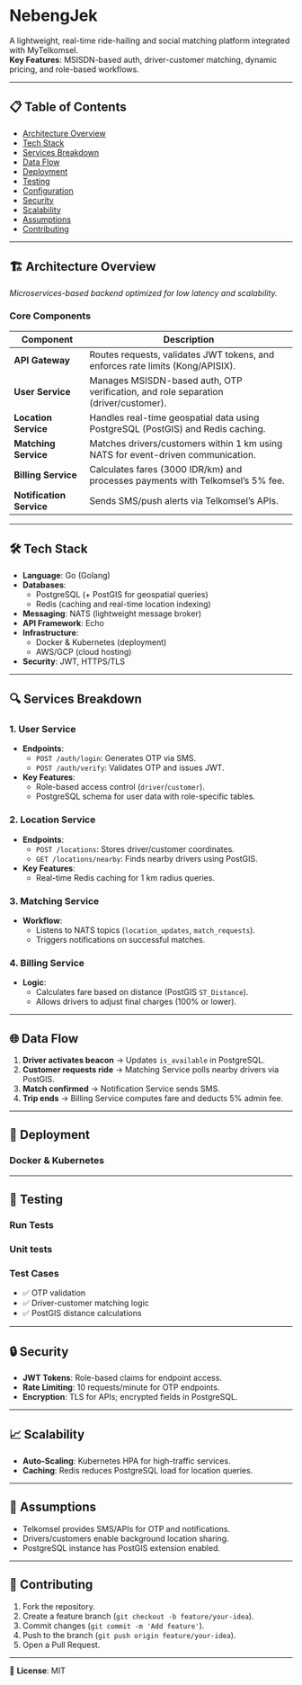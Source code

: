 # NebengJek

A lightweight, real-time ride-hailing and social matching platform integrated with MyTelkomsel.  
**Key Features**: MSISDN-based auth, driver-customer matching, dynamic pricing, and role-based workflows.

---

## 📋 Table of Contents
- [Architecture Overview](#-architecture-overview)
- [Tech Stack](#-tech-stack)
- [Services Breakdown](#-services-breakdown)
- [Data Flow](#-data-flow)
- [Deployment](#-deployment)
- [Testing](#-testing)
- [Configuration](#-configuration)
- [Security](#-security)
- [Scalability](#-scalability)
- [Assumptions](#-assumptions)
- [Contributing](#-contributing)

---

## 🏗️ Architecture Overview

*Microservices-based backend optimized for low latency and scalability.*

### Core Components
| **Component**        | **Description**                                                                 |
|-----------------------|---------------------------------------------------------------------------------|
| **API Gateway**       | Routes requests, validates JWT tokens, and enforces rate limits (Kong/APISIX). |
| **User Service**      | Manages MSISDN-based auth, OTP verification, and role separation (driver/customer). |
| **Location Service**  | Handles real-time geospatial data using PostgreSQL (PostGIS) and Redis caching. |
| **Matching Service**  | Matches drivers/customers within 1 km using NATS for event-driven communication. |
| **Billing Service**   | Calculates fares (3000 IDR/km) and processes payments with Telkomsel’s 5% fee. |
| **Notification Service** | Sends SMS/push alerts via Telkomsel’s APIs.                                  |

---

## 🛠️ Tech Stack
- **Language**: Go (Golang)
- **Databases**: 
  - PostgreSQL (+ PostGIS for geospatial queries)
  - Redis (caching and real-time location indexing)
- **Messaging**: NATS (lightweight message broker)
- **API Framework**: Echo
- **Infrastructure**: 
  - Docker & Kubernetes (deployment)
  - AWS/GCP (cloud hosting)
- **Security**: JWT, HTTPS/TLS

---

## 🔍 Services Breakdown
### 1. **User Service**  
- **Endpoints**:  
  - `POST /auth/login`: Generates OTP via SMS.  
  - `POST /auth/verify`: Validates OTP and issues JWT.  
- **Key Features**:  
  - Role-based access control (`driver`/`customer`).  
  - PostgreSQL schema for user data with role-specific tables.  

### 2. **Location Service**  
- **Endpoints**:  
  - `POST /locations`: Stores driver/customer coordinates.  
  - `GET /locations/nearby`: Finds nearby drivers using PostGIS.  
- **Key Features**:  
  - Real-time Redis caching for 1 km radius queries.  

### 3. **Matching Service**  
- **Workflow**:  
  - Listens to NATS topics (`location_updates`, `match_requests`).  
  - Triggers notifications on successful matches.  

### 4. **Billing Service**  
- **Logic**:  
  - Calculates fare based on distance (PostGIS `ST_Distance`).  
  - Allows drivers to adjust final charges (100% or lower).  

---

## 🌐 Data Flow
1. **Driver activates beacon** → Updates `is_available` in PostgreSQL.  
2. **Customer requests ride** → Matching Service polls nearby drivers via PostGIS.  
3. **Match confirmed** → Notification Service sends SMS.  
4. **Trip ends** → Billing Service computes fare and deducts 5% admin fee.  

---

## 🚀 Deployment
### Docker & Kubernetes

---

## 🧪 Testing
### Run Tests
### Unit tests

### Test Cases
- ✅ OTP validation  
- ✅ Driver-customer matching logic  
- ✅ PostGIS distance calculations  

---

## 🔒 Security
- **JWT Tokens**: Role-based claims for endpoint access.  
- **Rate Limiting**: 10 requests/minute for OTP endpoints.  
- **Encryption**: TLS for APIs; encrypted fields in PostgreSQL.  

---

## 📈 Scalability
- **Auto-Scaling**: Kubernetes HPA for high-traffic services.  
- **Caching**: Redis reduces PostgreSQL load for location queries.  

---

## 📌 Assumptions
- Telkomsel provides SMS/APIs for OTP and notifications.  
- Drivers/customers enable background location sharing.  
- PostgreSQL instance has PostGIS extension enabled.  

---

## 🤝 Contributing
1. Fork the repository.  
2. Create a feature branch (`git checkout -b feature/your-idea`).  
3. Commit changes (`git commit -m 'Add feature'`).  
4. Push to the branch (`git push origin feature/your-idea`).  
5. Open a Pull Request.  

---

📄 **License**: MIT